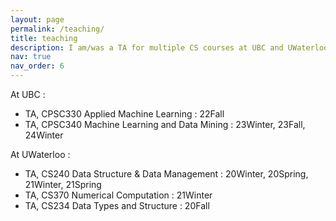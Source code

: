 ```yaml
---
layout: page
permalink: /teaching/
title: teaching
description: I am/was a TA for multiple CS courses at UBC and UWaterloo.
nav: true
nav_order: 6
---
```


At UBC :
* TA, CPSC330 Applied Machine Learning : 22Fall
* TA, CPSC340 Machine Learning and Data Mining : 23Winter, 23Fall, 24Winter

At UWaterloo :
* TA, CS240 Data Structure & Data Management : 20Winter, 20Spring, 21Winter, 21Spring
* TA, CS370 Numerical Computation : 21Winter
* TA, CS234 Data Types and Structure : 20Fall
